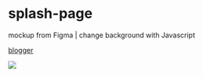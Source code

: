 # splash-page
mockup from Figma | change background with Javascript 

[blogger](https://yvonnedi.blogspot.com/2020/10/splash-page-background-change-with.html)

![](https://1.bp.blogspot.com/-OhUtV36xEMI/X5rW5PskYGI/AAAAAAAADsw/vxW-2ZFnmOMfquljJJg4quwnNUiPVvxZgCLcBGAsYHQ/w400-h249/%25E5%2593%2588%25E5%2593%2588.gif)